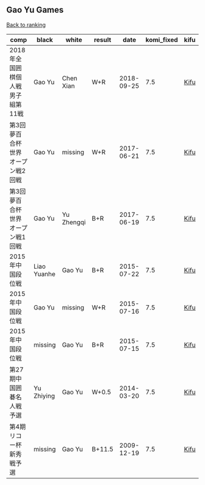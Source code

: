 ## Gao Yu Games

[Back to ranking](index.md)




| **comp** | **black** | **white** | **result** | **date** | **komi_fixed** | **kifu** | 
| --- | --- | --- | --- | --- | --- | --- |
| 2018年全国囲棋個人戦男子組第11戦 | Gao Yu | Chen Xian | W+R | 2018-09-25 | 7.5 | [Kifu](https://kifudepot.net/kifucontents.php?id=k85bbKyqQJzsorYLyipaZg%3D%3D) | 
| 第3回夢百合杯世界オープン戦2回戦 | Gao Yu | missing | W+R | 2017-06-21 | 7.5 | [Kifu](https://kifudepot.net/kifucontents.php?id=L7kGygrjdhFfUB7MW0QwRQ%3D%3D) | 
| 第3回夢百合杯世界オープン戦1回戦 | Gao Yu | Yu Zhengqi | B+R | 2017-06-19 | 7.5 | [Kifu](https://kifudepot.net/kifucontents.php?id=YKkyMuiQdoZn4ykjEUeLuw%3D%3D) | 
| 2015年中国段位戦 | Liao Yuanhe | Gao Yu | B+R | 2015-07-22 | 7.5 | [Kifu](https://kifudepot.net/kifucontents.php?id=Rq7zoK3WcNEsQ%2F8%2Fw1IsWA%3D%3D) | 
| 2015年中国段位戦 | Gao Yu | missing | W+R | 2015-07-16 | 7.5 | [Kifu](https://kifudepot.net/kifucontents.php?id=usxJhk29fLJDEaFVte%2BbGw%3D%3D) | 
| 2015年中国段位戦 | missing | Gao Yu | B+R | 2015-07-15 | 7.5 | [Kifu](https://kifudepot.net/kifucontents.php?id=s6FzwM4k%2B4y8ahn1jO%2BhFQ%3D%3D) | 
| 第27期中国囲碁名人戦予選 | Yu Zhiying | Gao Yu | W+0.5 | 2014-03-20 | 7.5 | [Kifu](https://kifudepot.net/kifucontents.php?id=h%2FLZaktcFuk7zmTy77U6UA%3D%3D) | 
| 第4期リコー杯新秀戦予選 | missing | Gao Yu | B+11.5 | 2009-12-19 | 7.5 | [Kifu](https://kifudepot.net/kifucontents.php?id=jNarpsxrUqzcVkxoXjDaHw%3D%3D) |




